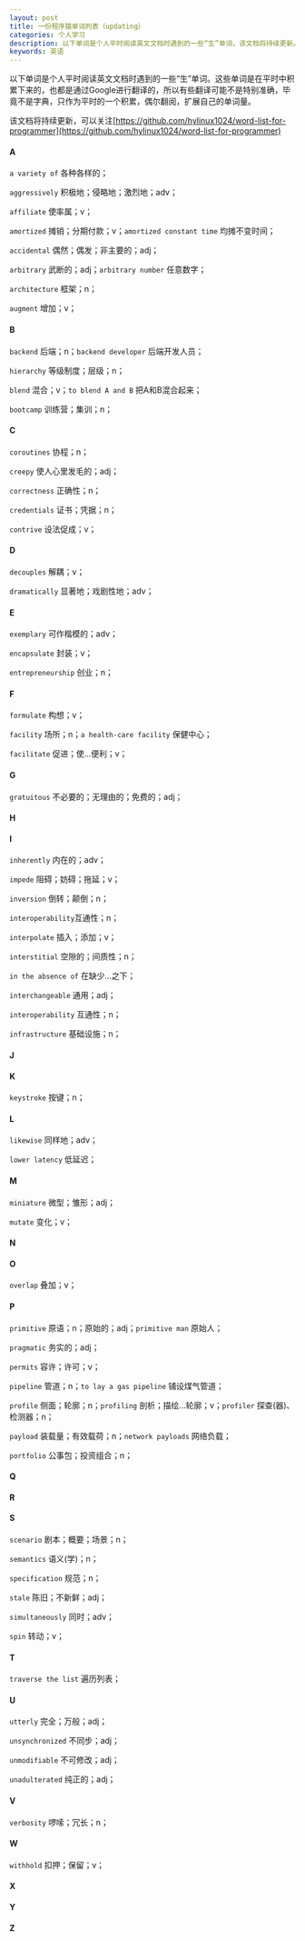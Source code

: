 ```yaml
---
layout: post
title: 一份程序猿单词列表（updating）
categories: 个人学习
description: 以下单词是个人平时阅读英文文档时遇到的一些“生”单词，该文档将持续更新。
keywords: 英语
---
```


以下单词是个人平时阅读英文文档时遇到的一些“生”单词。这些单词是在平时中积累下来的，也都是通过Google进行翻译的，所以有些翻译可能不是特别准确，毕竟不是字典，只作为平时的一个积累，偶尔翻阅，扩展自己的单词量。

该文档将持续更新，可以关注[https://github.com/hylinux1024/word-list-for-programmer](https://github.com/hylinux1024/word-list-for-programmer)

#### A

`a variety of` 各种各样的；

`aggressively` 积极地；侵略地；激烈地；adv；

`affiliate` 使率属；v；

`amortized` 摊销；分期付款；v；`amortized constant time` 均摊不变时间；

`accidental` 偶然；偶发；非主要的；adj；

`arbitrary` 武断的；adj；`arbitrary number` 任意数字；

`architecture` 框架；n；

`augment` 增加；v；

#### B

`backend` 后端；n；`backend developer` 后端开发人员；

`hierarchy` 等级制度；层级；n；

`blend` 混合；v；`to blend A and B` 把A和B混合起来；

`bootcamp` 训练营；集训；n；

#### C

`coroutines` 协程；n；

`creepy` 使人心里发毛的；adj；

`correctness` 正确性；n；

`credentials` 证书；凭据；n；

`contrive` 设法促成；v；

#### D

`decouples` 解耦；v；

`dramatically` 显著地；戏剧性地；adv；

#### E

`exemplary` 可作楷模的；adv；

`encapsulate` 封装；v；

`entrepreneurship` 创业；n；

#### F

`formulate` 构想；v；

`facility` 场所；n；`a health-care facility` 保健中心；

`facilitate` 促进；使...便利；v；

#### G

`gratuitous` 不必要的；无理由的；免费的；adj；

#### H

#### I



`inherently` 内在的；adv；

`impede` 阻碍；妨碍；拖延；v；

`inversion` 倒转；颠倒；n；

`interoperability`互通性；n；

`interpolate` 插入；添加；v；

`interstitial` 空隙的；间质性；n；

`in the absence of` 在缺少...之下；

`interchangeable` 通用；adj；

`interoperability` 互通性；n；

`infrastructure` 基础设施；n；

#### J

#### K

`keystroke` 按键；n；

#### L

`likewise` 同样地；adv；

`lower latency` 低延迟；

#### M

`miniature` 微型；雏形；adj；

`mutate` 变化；v；

#### N

#### O

`overlap` 叠加；v；

#### P

`primitive` 原语；n；原始的；adj；`primitive man` 原始人；

`pragmatic` 务实的；adj；

`permits` 容许；许可；v；

`pipeline` 管道；n；`to lay a gas pipeline` 铺设煤气管道；

`profile` 侧面；轮廓；n；`profiling` 剖析；描绘...轮廓；v；`profiler` 探查(器)、检测器；n；

`payload` 装载量；有效载荷；n；`network payloads` 网络负载；

`portfolio` 公事包；投资组合；n；

#### Q

#### R

#### S

`scenario` 剧本；概要；场景；n；

`semantics` 语义(学)；n；

`specification` 规范；n；

`stale` 陈旧；不新鲜；adj；

`simultaneously` 同时；adv；

`spin` 转动；v；

#### T

`traverse the list` 遍历列表；

#### U

`utterly` 完全；万般；adj；

`unsynchronized` 不同步；adj；

`unmodifiable` 不可修改；adj；

`unadulterated` 纯正的；adj；

#### V

`verbosity` 啰嗦；冗长；n；

#### W

`withhold` 扣押；保留；v；

#### X

#### Y

#### Z



